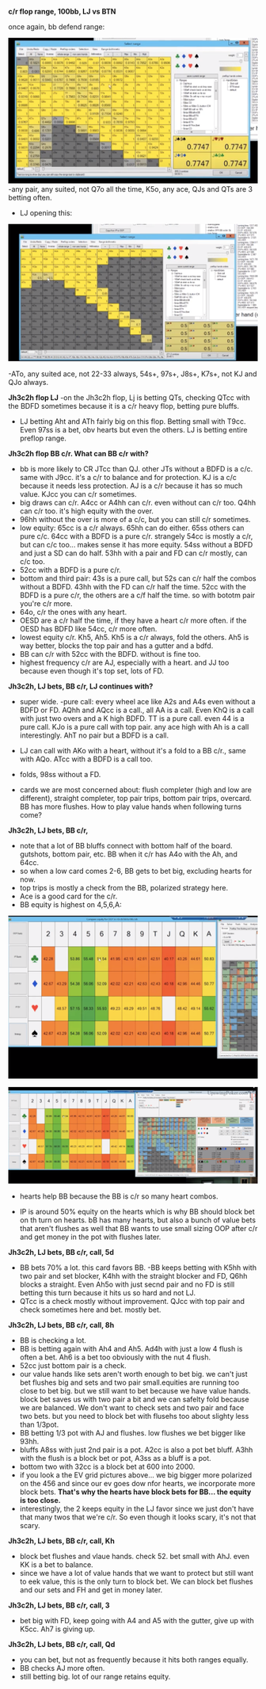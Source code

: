 **c/r flop range, 100bb, LJ vs BTN**

once again, bb defend range:

![bb_defend](bb_range.png)
-any pair, any suited, not Q7o all the time, K5o, any ace, QJs and QTs are 3 betting often.
- LJ opening this:

![lj_range](lj_range.png)

-ATo, any suited ace, not 22-33 always, 54s+, 97s+, J8s+, K7s+, not KJ and QJo always.

**Jh3c2h flop LJ**
-on the Jh3c2h flop, Lj is betting QTs, checking QTcc with the BDFD sometimes because it is a c/r heavy flop, betting pure bluffs.
- LJ betting Aht and ATh fairly big on this flop. Betting small with T9cc. Even 97ss is a bet, obv hearts but even the others. LJ is betting entire preflop range.

**Jh3c2h flop BB c/r. What can BB c/r with?**
- bb is more likely to CR JTcc than QJ. other JTs without a BDFD is a c/c. same with J9cc. it's a c/r to balance and for protection. KJ is a c/c because it needs less protection. AJ is a c/r because it has so much value. KJcc you can c/r sometimes.
- big draws can c/r. A4cc or A4hh can c/r. even without can c/r too. Q4hh can c/r too. it's high equity with the over.
- 96hh without the over is more of a c/c, but you can still c/r sometimes.
- low equity: 65cc is a c/r always. 65hh can do either. 65ss others can pure c/c. 64cc with a BDFD is a pure c/r. strangely 54cc is mostly a c/r, but can c/c too... makes sense it has more equity. 54ss without a BDFD and just a SD can do half. 53hh with a pair and FD can c/r mostly, can c/c too.
- 52cc with a BDFD is a pure c/r.
- bottom and third pair: 43s is a pure call, but 52s can c/r half the combos without a BDFD. 43hh with the FD can c/r half the time. 52cc with the BDFD is a pure c/r, the others are a c/f half the time. so with bototm pair you're c/r more.
- 64o, c/r the ones with any heart.
- OESD are a c/r half the time, if they have a heart c/r more often. if the OESD has BDFD like 54cc, c/r more often.
- lowest equity c/r. Kh5, Ah5. Kh5 is a c/r always, fold the others. Ah5 is way better, blocks the top pair and has a gutter and a bdfd.
- BB can c/r with 52cc with the BDFD. without is fine too.
- highest frequency c/r are AJ, especially with a heart. and JJ too because even though it's top set, lots of FD.

**Jh3c2h, LJ bets, BB c/r, LJ continues with?**
- super wide.
-pure call: every wheel ace like A2s and A4s even without a BDFD or FD. AQhh and AQcc is a call., all AA is a call. Even KhQ is a call with just two overs and a K high BDFD. TT is a pure call. even 44 is a pure call. KJo is a pure call with top pair. any ace high with Ah is a call interestingly. AhT no pair but a BDFD is a call.
- LJ can call with AKo with a heart, without it's a fold to a BB c/r., same with AQo. ATcc with a BDFD is a call too.
- folds, 98ss without a FD.

- cards we are most concerned about: flush completer (high and low are different), straight completer, top pair trips, bottom pair trips, overcard. BB has more flushes. How to play value hands when following turns come?

**Jh3c2h, LJ bets, BB c/r,**
- note that a lot of BB bluffs connect with bottom half of the board. gutshots, bottom pair, etc. BB when it c/r has A4o with the Ah, and 64cc.
- so when a low card comes 2-6, BB gets to bet big, excluding hearts for now.
- top trips is mostly a check from the BB, polarized strategy here.
- Ace is a good card for the c/r.
- BB equity is highest on 4,5,6,A:

![bb_equity_turn](bb_equity_turn.png)

![bb_equity_turn_range](bb_equity_and_range.png)

- hearts help BB because the BB is c/r so many heart combos.

- IP is around 50% equity on the hearts which is why BB should block bet on th turn on hearts. bB has many hearts, but also a bunch of value bets that aren't flushes as well that BB wants to use small sizing OOP after c/r and get money in the pot with flushes later.

**Jh3c2h, LJ bets, BB c/r, call, 5d**
- BB bets 70% a lot. this card favors BB.
-BB keeps betting with K5hh with two pair and set blocker, K4hh with the straight blocker and FD, Q6hh blocks a straight. Even Ah5o with just secnd pair and no FD is still betting this turn because it hits us so hard and not LJ.
- QTcc is a check mostly without improvement. QJcc with top pair and check sometimes here and bet. mostly bet.


**Jh3c2h, LJ bets, BB c/r, call, 8h**
- BB is checking a lot.
- BB is betting again with Ah4 and Ah5. Ad4h with just a low 4 flush is often a bet. Ah6 is a bet too obviously with the nut 4 flush.
- 52cc just bottom pair is a check.
- our value hands like sets aren't worth enough to bet big. we can't just bet flushes big and sets and two pair small.equities are running too close to bet big. but we still want to bet because we have value hands. block bet saves us with two pair a bit and we can safelty fold because we are balanced. We don't want to check sets and two pair and face two bets. but you need to block bet with flusehs too about slighty less than 1/3pot.
- BB betting 1/3 pot with AJ and flushes. low flushes we bet bigger like 93hh.
- bluffs A8ss with just 2nd pair is a pot. A2cc is also a pot bet bluff. A3hh with the flush is a block bet or pot, A3ss as a bluff is a pot.
- bottom two with 32cc is a block bet at 600 into 2000.
- if you look a the EV grid pictures above... we big bigger more polarized on the 456 and since our ev goes dow nfor hearts, we incorporate more block bets. **That's why the hearts have block bets for BB... the equity is too close.**
- interestingly, the 2 keeps equity in the LJ favor since we just don't have that many twos that we're c/r. So even though it looks scary, it's not that scary.


**Jh3c2h, LJ bets, BB c/r, call, Kh**
- block bet flushes and vlaue hands. check 52. bet small with AhJ. even KK is a bet to balance.
- since we have a lot of value hands that we want to protect but still want to eek value, this is the only turn to block bet. We can block bet flushes and our sets and FH and get in money later.

**Jh3c2h, LJ bets, BB c/r, call, 3**
- bet big with FD, keep going with A4 and A5 with the gutter, give up with K5cc. Ah7 is giving up.

**Jh3c2h, LJ bets, BB c/r, call, Qd**
- you can bet, but not as frequently because it hits both ranges equally.
- BB checks AJ more often.
- still betting big. lot of our range retains equity.